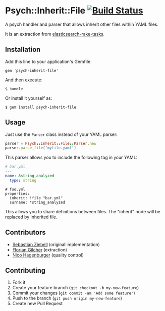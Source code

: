 # Psych::Inherit::File [![Build Status](https://travis-ci.org/Asquera/psych-inherit-file.svg?branch=master)](https://travis-ci.org/Asquera/psych-inherit-file)

A psych handler and parser that allows inherit other files within YAML files.

It is an extraction from [elasticsearch-rake-tasks](http://github.com/asquera/elasticsearch-rake-tasks).

## Installation

Add this line to your application's Gemfile:

    gem 'psych-inherit-file'

And then execute:

    $ bundle

Or install it yourself as:

    $ gem install psych-inherit-file

## Usage

Just use the `Parser` class instead of your YAML parser:

```ruby
parser = Psych::Inherit::File::Parser.new
parser.parse_file('myfile.yaml')
```

This parser allows you to include the following tag in your YAML:

```yaml
# bar.yml
---
name: &string_analyzed
  type: string
```

```
# foo.yml
properties:
  inherit: !file "bar.yml"
  surname: *string_analyzed
```

This allows you to share definitions between files. The "inherit" node will be replaced by inherited file.

## Contributors

* [Sebastian Ziebell](http://github.com/zebel) (original implementation)
* [Florian Gilcher](http://github.com/skade) (extraction)
* [Nico Hagenburger](http://github.com/hagenburger) (quality control)

## Contributing

1. Fork it
2. Create your feature branch (`git checkout -b my-new-feature`)
3. Commit your changes (`git commit -am 'Add some feature'`)
4. Push to the branch (`git push origin my-new-feature`)
5. Create new Pull Request

